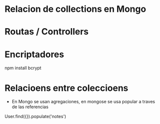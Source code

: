 # Relacion de collections en Mongo

# Routas / Controllers


# Encriptadores

npm install bcrypt


# Relacioens entre coleccioens

- En Mongo se usan agregaciones, en mongose se usa popular a traves de las referencias

User.find({}).populate('notes')